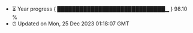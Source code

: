 - ⏳ Year progress { █████████████████████████████▁ } 98.10 %
- ⏰ Updated on Mon, 25 Dec 2023 01:18:07 GMT

